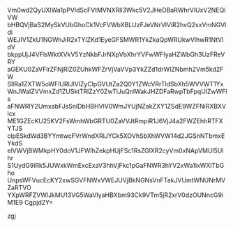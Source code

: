 Vm0wd2QyUXlWa1pPVldScFVtMVNXRll3Wkc5V2JHeDBaRWhrVlUxV2NEQlVW
bHBQVjBaS2MySkVUbGhoCk1VcFVWbXBLUzFJeVNrVlViR2hvQ2sxVmNGVldi
WEJIV1ZkU1NGWnJiR2xTYlZKd1EyeGFSMWR1YkZkaQpWRUkwVlhwR1NtVldV
bkppUjJ4VFlsWktXVkV5YzNkbFJrNXpVbXhrYVFwWFIyaHZWbGh3UzFReVRY
aGEKU0ZaVFlrZFNjRlZ0ZUhkWFZrVjVaVVp3YkZZd1drWlZNbmh2Vm5kd2FW
SllRa1ZXTW5oWFlURlJlVlZyClpGVUtZa2Q0Y1ZWcVRrTldSbXh5WVVWT1Yx
WnJWalZVVmxZd1ZUSktTRlZzY0ZwTlJuQnlWakJHZDFaRwpTbFpqUlZwWFls
aFNWRlY2UmxabFJsSnlDbHBHVlV0WmJYUjNZakZXY1ZSdE9WZFNiRXBXVlcx
ME1GZEcKU25KV2FsWmhWbGRTU0ZaVVJtRmpiR1J6VjJ4a2FWZEhhRTFXYTJS
clpESkdWd3BYYmtwcFVrWndXRlJYCk5XOVhSbXhWVW14d2JGSnNTbmxEYkdS
elVWVjBWMkpHY0doV1JFWlhZekpHUjFSc1RsZGlXR2cyVm0xNApVMUl5Ulhr
S1UydG9iRk5JUWxkWmExcExaV3hhVjFkc1pGaFNWR3hYV2xWa1IxWXlTbGho
UnpsWFVucEcKY2xwSGVFNWxVWEJUVjBkNGNsVnFTakJVUmtWNUNrMVZaRTVO
YXpWRFZVWlJkMU13VG5WaVIyaHBXbm93Ck9VTm5jR2xrV0dzOUNncG9iM1E9
Cgpjd2Y=

zgj